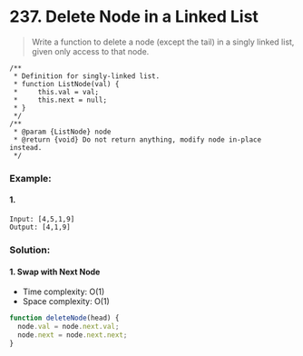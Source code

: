 # 237. Delete Node in a Linked List

> Write a function to delete a node (except the tail) in a singly linked list, given only access to that node.

```
/**
 * Definition for singly-linked list.
 * function ListNode(val) {
 *     this.val = val;
 *     this.next = null;
 * }
 */
/**
 * @param {ListNode} node
 * @return {void} Do not return anything, modify node in-place instead.
 */
```

### Example:

#### 1.

```
Input: [4,5,1,9]
Output: [4,1,9]
```

### Solution:

#### 1. Swap with Next Node

- Time complexity: O(1)
- Space complexity: O(1)

```javascript
function deleteNode(head) {
  node.val = node.next.val;
  node.next = node.next.next;
}
```
